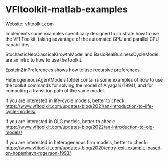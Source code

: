 # VFItoolkit-matlab-examples

Website: vfitoolkit.com

Implements some examples specifically designed to illustrate how to use the VFI Toolkit, taking advantage of the automated GPU and parallel CPU capabilities.

StochasticNeoClassicalGrowthModel and BasicRealBusinessCycleModel are an intro to how to use the toolkit.

EpsteinZinPreferences shows how to use recursive preferences.

HeterogeneousAgentModels folder contains some examples of how to use the toolkit commands for solving the model of Aiyagari (1994), and for computing a transition path of the same model.

If you are interested in life-cycle models, better to check: 
https://www.vfitoolkit.com/updates-blog/2021/an-introduction-to-life-cycle-models/

If you are interested in OLG models, better to check: 
https://www.vfitoolkit.com/updates-blog/2022/an-introduction-to-olg-models/

If you are interested in heterogeneous firm models, better to check: 
https://www.vfitoolkit.com/updates-blog/2020/entry-exit-example-based-on-hopenhayn-rogerson-1993/
